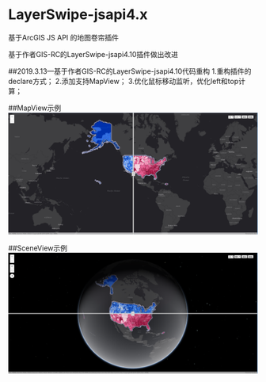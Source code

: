 # LayerSwipe-jsapi4.x
基于ArcGIS JS API 的地图卷帘插件

基于作者GIS-RC的LayerSwipe-jsapi4.10插件做出改进

##2019.3.13—基于作者GIS-RC的LayerSwipe-jsapi4.10代码重构
  1.重构插件的declare方式；
  2.添加支持MapView；
  3.优化鼠标移动监听，优化left和top计算；
  
##MapView示例
  ![image](https://github.com/dingkesong/LayerSwipe-jsapi4.x/blob/master/layerSwipe/images/demo1.png)
  
  
##SceneView示例
![image](https://github.com/dingkesong/LayerSwipe-jsapi4.x/blob/master/layerSwipe/images/demo2.png)
